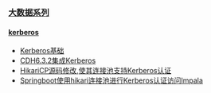 ### [大数据系列](/docs/big-data/big-data-introduction.md)
#### [kerberos](/docs/big-data/kerberos-introduction.md)
- [Kerberos基础](/docs/big-data/kerberos/Kerberos基础.md)
- [CDH6.3.2集成Kerberos](/docs/big-data/kerberos/CDH6.3.2集成Kerberos.md)
- [HikariCP源码修改,使其连接池支持Kerberos认证](/docs/big-data/kerberos/HikariCP源码修改,使其连接池支持Kerberos认证.md)
- [Springboot使用hikari连接池进行Kerberos认证访问Impala](/docs/big-data/kerberos/Springboot使用hikari连接池进行Kerberos认证访问Impala.md)


<!--
#### [scala](/docs/big-data/scala-introduction.md)
- [scala基础](/docs/big-data/scala-01.md)

#### [hadoop](/docs/big-data/hadoop-introduction.md)
- [hadoop基础](/docs/big-data/hadoop-01.md)

#### [hive](/docs/big-data/hive-introduction.md)
- hive基础](/docs/big-data/hive-01.md)

#### [hbase](/docs/big-data/hbase-introduction.md)
- [hbase基础](/docs/big-data/hbase-01.md)

#### [spark](/docs/big-data/spark-introduction.md)
- [spark基础](/docs/big-data/spark-01.md)

#### [kafka](/docs/big-data/kafka-introduction.md)
- [kafka基础](/docs/big-data/kafka-01.md)

#### [flink](/docs/big-data/flink-introduction.md)
- [flink基础](/docs/big-data/flink-01.md)

#### [flume](/docs/big-data/flume-introduction.md)
- [flume基础](/docs/big-data/flume-01.md)

#### [sqoop](/docs/big-data/sqoop-introduction.md)
- [sqoop基础](/docs/big-data/sqoop-01.md)

#### [maxwell](/docs/big-data/maxwell-introduction.md)
- [maxwell基础](/docs/big-data/maxwell-01.md)

#### [azkaban](/docs/big-data/azkaban-introduction.md)
- [azkaban基础](/docs/big-data/azkaban-01.md)

#### [hue](/docs/big-data/hue-introduction.md)
- [hue基础](/docs/big-data/hue-01.md)

#### [oozie](/docs/big-data/oozie-introduction.md)
- [oozie基础](/docs/big-data/oozie-01.md)

#### [airflow](/docs/big-data/airflow-introduction.md)
- [airflow基础](/docs/big-data/airflow-01.md)

#### [impala](/docs/big-data/impala-introduction.md)
- [impala基础](/docs/big-data/impala-01.md)

#### [atlas](/docs/big-data/atlas-introduction.md)
- [atlas基础](/docs/big-data/atlas-01.md)

#### [clickhouse](/docs/big-data/clickhouse-introduction.md)
- [clickhouse基础](/docs/big-data/clickhouse-01.md)

#### [presto](/docs/big-data/presto-introduction.md)
- [presto基础](/docs/big-data/presto-01.md)

#### [druid](/docs/big-data/druid-introduction.md)
- [druid基础](/docs/big-data/druid-01.md)

#### [kylin](/docs/big-data/kylin-introduction.md)
- [kylin基础](/docs/big-data/kylin-01.md)

#### [elk](/docs/big-data/elk-introduction.md)
- [elk基础](/docs/big-data/elk-01.md)

#### [kudu](/docs/big-data/kudu-introduction.md)
- [kudu基础](/docs/big-data/kudu-01.md)
-->